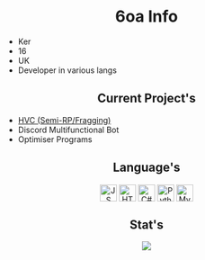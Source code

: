 <h1 align="center">6oa Info</h1>

- Ker
- 16
- UK
- Developer in various langs

<h2 align="center">Current Project's</h2>

- [HVC (Semi-RP/Fragging)](https://discord.gg/v74PzegSRv)
- Discord Multifunctional Bot
- Optimiser Programs

<h2 align="center">Language's</h2>

<p align="center">
    <img align="center" src="https://user-images.githubusercontent.com/25181517/117447155-6a868a00-af3d-11eb-9cfe-245df15c9f3f.png" alt="JS" height="30" width="30" />
    <img align="center" src="https://user-images.githubusercontent.com/25181517/192158954-f88b5814-d510-4564-b285-dff7d6400dad.png" alt="HTML" height="30" width="30" />
    <img align="center" src="https://user-images.githubusercontent.com/25181517/121405384-444d7300-c95d-11eb-959f-913020d3bf90.png" alt="C#" height="30" width="30" />
    <img align="center" src="https://user-images.githubusercontent.com/25181517/183423507-c056a6f9-1ba8-4312-a350-19bcbc5a8697.png" alt="Python" height="30" width="30" />
    <img align="center" src="https://user-images.githubusercontent.com/25181517/183896128-ec99105a-ec1a-4d85-b08b-1aa1620b2046.png" alt="MySQL" height="30" width="30" />
</p>

<h2 align="center">Stat's</h2>

<p align="center">
    <img align="center" src="https://github-readme-streak-stats.herokuapp.com/?user=6oa&hide_border=true&card_width=338&theme=transparent"/>
</p>
